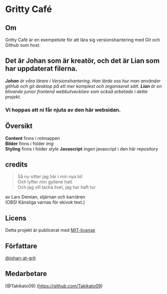 # Gritty Café

## Om
Gritty Café är en exempelsite för att lära sig versionshantering med Git och Github som host.

## Det är Johan som är kreatör, och det är Lian som har uppdaterat filerna.

**_Johan_** _är våra lärare i Versionshantering. Han lärde oss hur man använder gitHub och git desktop på ett mer komplext och organiserat sätt._
**_Lian_** _är en blivande junior frontend webbutvecklare som också arbetade i detta projekt._
### Vi hoppas att ni får njuta av den här websidan.

## Översikt
**Content** finns i rotmappen\
**Bilder** finns i folder *img*\
**Styling** finns i folder *style*
**Javascript** ingen javascript i den här repository

## credits
> Så nu sitter jag här i min nya bil\
> Och lyfter min gyllene hatt\
> Och jag vill tacka livet, jag har haft tur

av Lars Demian, stjärnan och karriären\
(OBS! Känsliga varnas för ekivok text.)

## Licens
Detta projekt är publicerat med [MIT-license](https://opensource.org/licenses/MIT)

## Författare
[@johan-at-grit](https://github.com/johan-at-grit/)

## Medarbetare
[@Takikato09] (https://github.com/Takikato09)